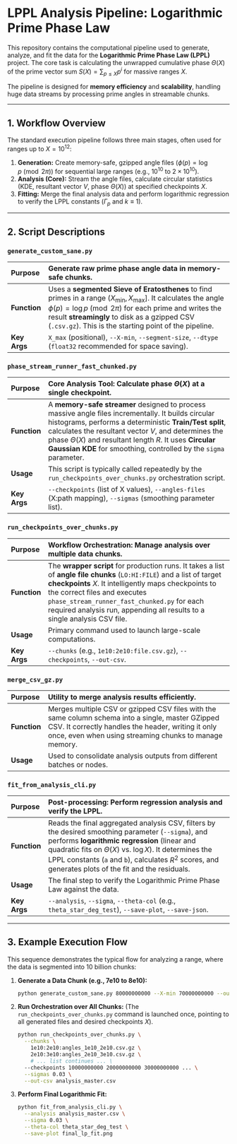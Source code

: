 # LPPL Analysis Pipeline: Logarithmic Prime Phase Law

This repository contains the computational pipeline used to generate, analyze, and fit the data for the **Logarithmic Prime Phase Law (LPPL)** project. The core task is calculating the unwrapped cumulative phase $\Theta(X)$ of the prime vector sum $S(X) = \sum_{p \le X} p^i$ for massive ranges $X$.

The pipeline is designed for **memory efficiency** and **scalability**, handling huge data streams by processing prime angles in streamable chunks.

---

## 1. Workflow Overview

The standard execution pipeline follows three main stages, often used for ranges up to $X=10^{12}$:

1.  **Generation:** Create memory-safe, gzipped angle files ($\phi(p) = \log p \pmod{2\pi}$) for sequential large ranges (e.g., $10^{10}$ to $2 \times 10^{10}$).
2.  **Analysis (Core):** Stream the angle files, calculate circular statistics (KDE, resultant vector $V$, phase $\Theta(X)$) at specified checkpoints $X$.
3.  **Fitting:** Merge the final analysis data and perform logarithmic regression to verify the LPPL constants ($\Gamma_p$ and $k \equiv 1$).

---

## 2. Script Descriptions

### `generate_custom_sane.py`

| Purpose | Generate raw prime phase angle data in memory-safe chunks. |
| :--- | :--- |
| **Function** | Uses a **segmented Sieve of Eratosthenes** to find primes in a range $(X_{\min}, X_{\max}]$. It calculates the angle $\phi(p) = \log p \pmod{2\pi}$ for each prime and writes the result **streamingly** to disk as a gzipped CSV (`.csv.gz`). This is the starting point of the pipeline. |
| **Key Args** | `X_max` (positional), `--X-min`, `--segment-size`, `--dtype` (`float32` recommended for space saving). |

### `phase_stream_runner_fast_chunked.py`

| Purpose | **Core Analysis Tool:** Calculate phase $\Theta(X)$ at a single checkpoint. |
| :--- | :--- |
| **Function** | A **memory-safe streamer** designed to process massive angle files incrementally. It builds circular histograms, performs a deterministic **Train/Test split**, calculates the resultant vector $V$, and determines the phase $\Theta(X)$ and resultant length $R$. It uses **Circular Gaussian KDE** for smoothing, controlled by the `sigma` parameter. |
| **Usage** | This script is typically called repeatedly by the `run_checkpoints_over_chunks.py` orchestration script. |
| **Key Args** | `--checkpoints` (list of X values), `--angles-files` (X:path mapping), `--sigmas` (smoothing parameter list). |

### `run_checkpoints_over_chunks.py`

| Purpose | **Workflow Orchestration:** Manage analysis over multiple data chunks. |
| :--- | :--- |
| **Function** | The **wrapper script** for production runs. It takes a list of **angle file chunks** (`LO:HI:FILE`) and a list of target **checkpoints** $X$. It intelligently maps checkpoints to the correct files and executes `phase_stream_runner_fast_chunked.py` for each required analysis run, appending all results to a single analysis CSV file. |
| **Usage** | Primary command used to launch large-scale computations. |
| **Key Args** | `--chunks` (e.g., `1e10:2e10:file.csv.gz`), `--checkpoints`, `--out-csv`. |

### `merge_csv_gz.py`

| Purpose | Utility to merge analysis results efficiently. |
| :--- | :--- |
| **Function** | Merges multiple CSV or gzipped CSV files with the same column schema into a single, master GZipped CSV. It correctly handles the header, writing it only once, even when using streaming chunks to manage memory. |
| **Usage** | Used to consolidate analysis outputs from different batches or nodes. |

### `fit_from_analysis_cli.py`

| Purpose | Post-processing: Perform regression analysis and verify the LPPL. |
| :--- | :--- |
| **Function** | Reads the final aggregated analysis CSV, filters by the desired smoothing parameter (`--sigma`), and performs **logarithmic regression** (linear and quadratic fits on $\Theta(X)$ vs. $\log X$). It determines the LPPL constants (`a` and `b`), calculates $R^2$ scores, and generates plots of the fit and the residuals. |
| **Usage** | The final step to verify the Logarithmic Prime Phase Law against the data. |
| **Key Args** | `--analysis`, `--sigma`, `--theta-col` (e.g., `theta_star_deg_test`), `--save-plot`, `--save-json`. |

---

## 3. Example Execution Flow

This sequence demonstrates the typical flow for analyzing a range, where the data is segmented into 10 billion chunks:

1.  **Generate a Data Chunk (e.g., 7e10 to 8e10):**
    ```bash
    python generate_custom_sane.py 80000000000 --X-min 70000000000 --outdir data --prefix angles_7e10_8e10_
    ```

2.  **Run Orchestration over All Chunks:**
    (The `run_checkpoints_over_chunks.py` command is launched once, pointing to all generated files and desired checkpoints $X$).

    ```bash
    python run_checkpoints_over_chunks.py \
      --chunks \
        1e10:2e10:angles_1e10_2e10.csv.gz \
        2e10:3e10:angles_2e10_3e10.csv.gz \
        # ... list continues ... \
      --checkpoints 10000000000 20000000000 30000000000 ... \
      --sigmas 0.03 \
      --out-csv analysis_master.csv
    ```

3.  **Perform Final Logarithmic Fit:**
    ```bash
    python fit_from_analysis_cli.py \
      --analysis analysis_master.csv \
      --sigma 0.03 \
      --theta-col theta_star_deg_test \
      --save-plot final_lp_fit.png
    ```
